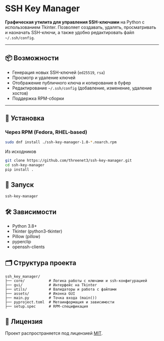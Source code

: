 # SSH Key Manager

**Графическая утилита для управления SSH-ключами** на Python с использованием Tkinter. Позволяет создавать, удалять, просматривать и назначать SSH-ключи, а также удобно редактировать файл `~/.ssh/config`.


---

## 📦 Возможности

- Генерация новых SSH-ключей (`ed25519`, `rsa`)
- Просмотр и удаление ключей
- Отображение публичного ключа и копирование в буфер
- Редактирование `~/.ssh/config` (добавление, изменение, удаление хостов)
- Поддержка RPM-сборки

---

## 🧱 Установка

### Через RPM (Fedora, RHEL-based)

```bash
sudo dnf install ./ssh-key-manager-1.0-*.noarch.rpm
```

Из исходников

```bash
git clone https://github.com/threenet3/ssh-key-manager.git
cd ssh-key-manager
pip install .
```

## 🚀 Запуск

```bash
ssh-key-manager
```

## 🛠️ Зависимости

- Python 3.8+
- Tkinter (python3-tkinter)
- Pillow (pillow)
- pyperclip
- openssh-clients

## 🗂️ Структура проекта

```
ssh_key_manager/
├── core/           # Логика работы с ключами и ssh-конфигурацией
├── gui/            # Интерфейс на Tkinter
├── utils/          # Валидаторы и работа с файлами
├── assets/         # Иконка GUI
├── main.py         # Точка входа (main())
├── pyproject.toml  # Метаинформация и зависимости
├── setup.spec      # RPM-спецификация
```

## 📜 Лицензия
Проект распространяется под лицензией [MIT]().
